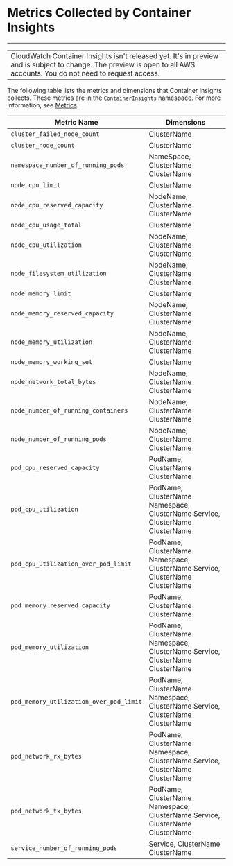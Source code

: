 # Metrics Collected by Container Insights<a name="Container-Insights-metrics"></a>


****  

|  | 
| --- |
| CloudWatch Container Insights isn't released yet\. It's in preview and is subject to change\. The preview is open to all AWS accounts\. You do not need to request access\. | 

The following table lists the metrics and dimensions that Container Insights collects\. These metrics are in the `ContainerInsights` namespace\. For more information, see [Metrics](cloudwatch_concepts.md#Metric)\.


| Metric Name | Dimensions | 
| --- | --- | 
|  `cluster_failed_node_count` |  ClusterName  | 
|  `cluster_node_count` |  ClusterName  | 
|  `namespace_number_of_running_pods` |  NameSpace, ClusterName ClusterName  | 
|  `node_cpu_limit` |  ClusterName  | 
|  `node_cpu_reserved_capacity` |  NodeName, ClusterName ClusterName  | 
|  `node_cpu_usage_total` |  ClusterName  | 
|  `node_cpu_utilization` |  NodeName, ClusterName ClusterName  | 
|  `node_filesystem_utilization` |  NodeName, ClusterName ClusterName  | 
|  `node_memory_limit` |  ClusterName  | 
|  `node_memory_reserved_capacity` |  NodeName, ClusterName ClusterName  | 
|  `node_memory_utilization` |  NodeName, ClusterName ClusterName  | 
|  `node_memory_working_set` |  ClusterName  | 
|  `node_network_total_bytes` |  NodeName, ClusterName ClusterName  | 
|  `node_number_of_running_containers` |  NodeName, ClusterName ClusterName  | 
|  `node_number_of_running_pods` |  NodeName, ClusterName ClusterName  | 
|  `pod_cpu_reserved_capacity` |  PodName, ClusterName ClusterName  | 
|  `pod_cpu_utilization` |  PodName, ClusterName Namespace, ClusterName Service, ClusterName ClusterName  | 
|  `pod_cpu_utilization_over_pod_limit` |  PodName, ClusterName Namespace, ClusterName Service, ClusterName ClusterName  | 
|  `pod_memory_reserved_capacity` |  PodName, ClusterName ClusterName  | 
|  `pod_memory_utilization` |  PodName, ClusterName Namespace, ClusterName Service, ClusterName ClusterName  | 
|  `pod_memory_utilization_over_pod_limit` |  PodName, ClusterName Namespace, ClusterName Service, ClusterName ClusterName  | 
|  `pod_network_rx_bytes` |  PodName, ClusterName Namespace, ClusterName Service, ClusterName ClusterName  | 
|  `pod_network_tx_bytes` |  PodName, ClusterName Namespace, ClusterName Service, ClusterName ClusterName  | 
|  `service_number_of_running_pods` |  Service, ClusterName ClusterName  | 